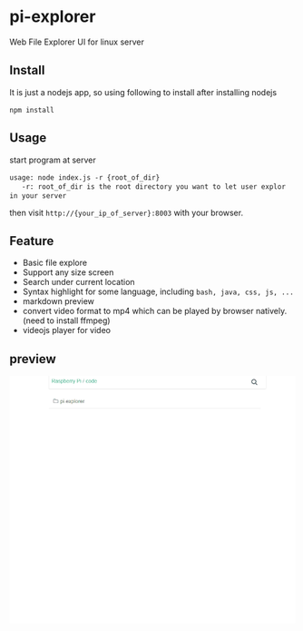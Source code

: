 # pi-explorer
Web File Explorer UI for linux server

## Install
It is just a nodejs app, so using following to install after installing nodejs
```
npm install
```

## Usage
start program at server
```
usage: node index.js -r {root_of_dir}
   -r: root_of_dir is the root directory you want to let user explor in your server
```
then visit `http://{your_ip_of_server}:8003` with your browser.

## Feature
* Basic file explore
* Support any size screen
* Search under current location
* Syntax highlight for some language, including `bash, java, css, js, ...`
* markdown preview
* convert video format to mp4 which can be played by browser natively.(need to install ffmpeg)
* videojs player for video

## preview
![alt tag](https://github.com/dista/pi-explorer/blob/master/pi-explorer-gif4.gif?raw=true)

